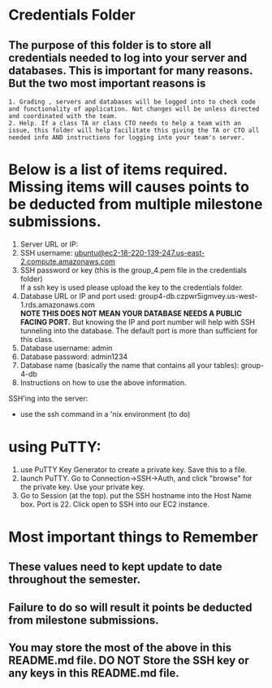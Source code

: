 # Credentials Folder

## The purpose of this folder is to store all credentials needed to log into your server and databases. This is important for many reasons. But the two most important reasons is
    1. Grading , servers and databases will be logged into to check code and functionality of application. Not changes will be unless directed and coordinated with the team.
    2. Help. If a class TA or class CTO needs to help a team with an issue, this folder will help facilitate this giving the TA or CTO all needed info AND instructions for logging into your team's server. 


# Below is a list of items required. Missing items will causes points to be deducted from multiple milestone submissions.

1. Server URL or IP: 
2. SSH username: ubuntu@ec2-18-220-139-247.us-east-2.compute.amazonaws.com
3. SSH password or key (this is the group_4.pem file in the credentials folder)
    <br> If a ssh key is used please upload the key to the credentials folder.
4. Database URL or IP and port used: group4-db.czpwr5igmvey.us-west-1.rds.amazonaws.com
    <br><strong> NOTE THIS DOES NOT MEAN YOUR DATABASE NEEDS A PUBLIC FACING PORT.</strong> But knowing the IP and port number will help with SSH tunneling into the database. The default port is more than sufficient for this class.
5. Database username: admin
6. Database password: admin1234
7. Database name (basically the name that contains all your tables): group-4-db
8. Instructions on how to use the above information.

SSH'ing into the server:
* use the ssh command in a 'nix environment (to do)

# using PuTTY:
1. use PuTTY Key Generator to create a private key. Save this to a file.
2. launch PuTTY. Go to Connection->SSH->Auth, and click "browse" for the private key. Use your private key.
3. Go to Session (at the top). put the SSH hostname into the Host Name box. Port is 22. Click open to SSH into our EC2 instance.


# Most important things to Remember
## These values need to kept update to date throughout the semester. <br>
## <strong>Failure to do so will result it points be deducted from milestone submissions.</strong><br>
## You may store the most of the above in this README.md file. DO NOT Store the SSH key or any keys in this README.md file.
